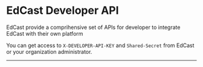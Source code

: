 # EdCast Developer API

EdCast provide a comprihensive set of APIs for developer to integrate EdCast with their own platform

You can get access to ```X-DEVELOPER-API-KEY``` and ```Shared-Secret``` from EdCast or your organization administrator.

---